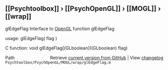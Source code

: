 ## [[Psychtoolbox]] &#8250; [[PsychOpenGL]] &#8250; [[MOGL]] &#8250; [[wrap]]

glEdgeFlag  Interface to [OpenGL](OpenGL) function glEdgeFlag  
  
usage:  glEdgeFlag( flag )  
  
C function:  void glEdgeFlag[(GLboolean]((GLboolean) flag)  




<div class="code_header" style="text-align:right;">
  <span style="float:left;">Path&nbsp;&nbsp;</span> <span class="counter">Retrieve <a href=
  "https://raw.github.com/Psychtoolbox-3/Psychtoolbox-3/beta/Psychtoolbox/PsychOpenGL/MOGL/wrap/glEdgeFlag.m">current version from GitHub</a> | View <a href=
  "https://github.com/Psychtoolbox-3/Psychtoolbox-3/commits/beta/Psychtoolbox/PsychOpenGL/MOGL/wrap/glEdgeFlag.m">changelog</a></span>
</div>
<div class="code">
  <code>Psychtoolbox/PsychOpenGL/MOGL/wrap/glEdgeFlag.m</code>
</div>

